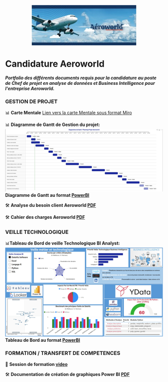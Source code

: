 <div align="center">
  <img src="https://github.com/frjolly/Aeroworld/blob/main/images/Aero.jpg" alt="aero">
</div>

# Candidature Aeroworld 
***Portfolio des différents documents requis pour la candidature au poste de Chef de projet en analyse de données et Business Intelligence pour l'entreprise Aeroworld.***

### GESTION DE PROJET
📊 **Carte Mentale**
[Lien vers la carte Mentale sous format Miro](https://miro.com/app/board/uXjVIJkCdKI=/?share_link_id=63173099956)

📊 **Diagramme de Gantt de Gestion du projet:**
![aero](https://github.com/frjolly/Aeroworld/blob/main/images/GanttAero.jpg)
**Diagramme de Gantt au format [PowerBI](https://github.com/frjolly/Aeroworld/blob/main/Gantt_AeroWorld.pbix)**

🛠️ **Analyse du besoin client Aeroworld [PDF](https://github.com/frjolly/Aeroworld/blob/main/Besoins_métiers_Aeroworld.pdf)**

🛠️ **Cahier des charges Aeroworld [PDF](https://github.com/frjolly/Aeroworld/blob/main/Cahier_Des_Charges_Fonctionnel_Portfolio_Aeroworld.pdf)**
  
### VEILLE TECHNOLOGIQUE
📊**Tableau de Bord de veille Technologique BI Analyst:**
![aero](https://github.com/frjolly/Aeroworld/blob/main/images/VeilleAero2.jpg)
**Tableau de Bord au format [PowerBI](https://github.com/frjolly/Aeroworld/blob/main/Aeroworld_Veille_TDB.pbix)**

### FORMATION / TRANSFERT DE COMPETENCES
🎥 **Session de formation [video](https://youtu.be/BdtM3XaFG-0)**

🛠️ **Documentation de création de graphiques Power BI [PDF](https://github.com/frjolly/Aeroworld/blob/main/Documentation_Creation_Graphique_PowerBI.pdf)**

